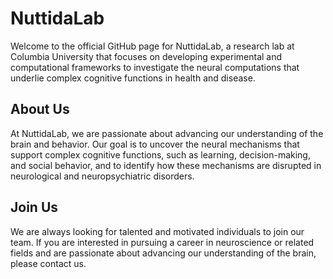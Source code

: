 # NuttidaLab
Welcome to the official GitHub page for NuttidaLab, a research lab at Columbia University that focuses on developing experimental and computational frameworks to investigate the neural computations that underlie complex cognitive functions in health and disease.

## About Us
At NuttidaLab, we are passionate about advancing our understanding of the brain and behavior. Our goal is to uncover the neural mechanisms that support complex cognitive functions, such as learning, decision-making, and social behavior, and to identify how these mechanisms are disrupted in neurological and neuropsychiatric disorders.

## Join Us
We are always looking for talented and motivated individuals to join our team. If you are interested in pursuing a career in neuroscience or related fields and are passionate about advancing our understanding of the brain, please contact us.
